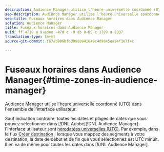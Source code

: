 ```yaml
---
description: Audience Manager utilise l'heure universelle coordonné (UTC) dans l'ensemble de l'interface utilisateur.
seo-description: Audience Manager utilise l'heure universelle coordonné (UTC) dans l'ensemble de l'interface utilisateur.
seo-title: Fuseaux horaires dans Audience Manager
solution: Audience Manager
title: Fuseaux horaires dans Audience Manager
uuid: ff 4710 a 9-edee -470 c -9 ab 0-85 c 1789 a 2837
translation-type: tm+mt
source-git-commit: f67ab906bfbd9900941649c4d9045ea94f1e7f4c

---
```



# Fuseaux horaires dans Audience Manager{#time-zones-in-audience-manager}

Audience Manager utilise l'heure universelle coordonné (UTC) dans l'ensemble de l'interface utilisateur.

Sauf indication contraire, toutes les dates et plages de dates que vous pouvez sélectionner dans [!DNL Adobe][!DNL Audience Manager] l'interface utilisateur sont [horodatées universelles (UTC)](https://www.timeanddate.com/worldclock/timezone/utc). Par exemple, dans le flux [Créer destination](../features/destinations/create-cookie-destination.md#segments-mapping) , lorsque vous mappez des segments à votre destination, la date de début et de fin que vous sélectionnez est UTC minuit. Il en va de même pour toutes les dates dans [!DNL Audience Manager].
